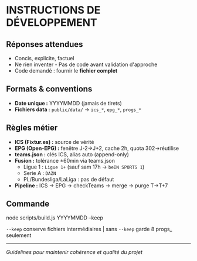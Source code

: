 # INSTRUCTIONS DE DÉVELOPPEMENT

## Réponses attendues

- Concis, explicite, factuel
- Ne rien inventer - Pas de code avant validation d'approche
- Code demandé : fournir le **fichier complet**

## Formats & conventions

- **Date unique :** YYYYMMDD (jamais de tirets)
- **Fichiers data :** `public/data/` → `ics_*`, `epg_*`, `progs_*`

## Règles métier

- **ICS (Fixtur.es) :** source de vérité
- **EPG (Open-EPG) :** fenêtre J-2→J+2, cache 2h, quota 302→réutilise
- **teams.json :** clés ICS, alias auto (append-only)
- **Fusion :** tolérance ±60min via teams.json
  - Ligue 1 : `Ligue 1+` (sauf sam 17h → `beIN SPORTS 1`)
  - Serie A : `DAZN`
  - PL/Bundesliga/LaLiga : pas de défaut
- **Pipeline :** ICS → EPG → checkTeams → merge → purge T→T+7

## Commande

node scripts/build.js YYYYMMDD –keep

`--keep` conserve fichiers intermédiaires | sans `--keep` garde 8 progs\_ seulement

---

_Guidelines pour maintenir cohérence et qualité du projet_
